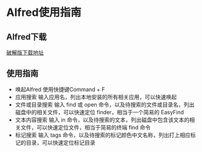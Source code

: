 # Alfred使用指南
## Alfred下载
[破解版下载地址](https://mac.macsc.com/)
## 使用指南

- 唤起Alfred
  使用快捷键Command + F
- 应用搜索
  输入应用名，列出本地安装的所有相关应用，可以快速唤起
- 文件或目录搜索
  输入 find 或 open 命令，以及待搜索的文件或目录名，列出磁盘中的相关文件，可以快速定位 finder，相当于一个简易的 EasyFind
- 文本内容搜索
  输入 in 命令，以及待搜索的文本，列出磁盘中包含该文本的相关文件，可以快速定位文件，相当于简易的终端 find 命令
- 标记搜索
  输入 tags 命令，以及待搜索的标记颜色中文名称，列出打上相应标记的目录，可以快速定位标记目录
